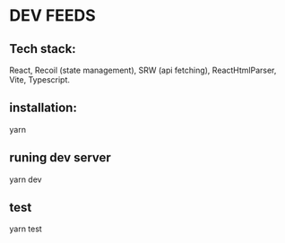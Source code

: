 # DEV FEEDS

## Tech stack:
React, Recoil (state management), SRW (api fetching), ReactHtmlParser, Vite, Typescript.
## installation:
yarn

## runing dev server
yarn dev

## test
yarn test